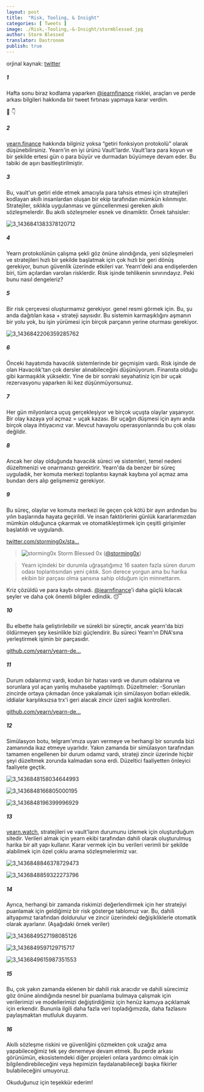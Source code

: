 ```yaml
---
layout: post
title:  "Risk, Tooling, & Insight"
categories: [ Tweets ]
image: ./Risk,-Tooling,-&-Insight/stormblessed.jpg
author: Storm Blessed
translator: Dastronom
publish: true
---
```


orjinal kaynak: [twitter](https://twitter.com/storming0x/status/1436851219864059906)

##### 1
Hafta sonu biraz kodlama yaparken [@iearnfinance](https://twitter.com/iearnfinance) risklei, araçları ve perde arkası bilgileri hakkında bir tweet fırtınası yapmaya karar verdim.

🧵 👇

##### 2
[yearn.finance](http://yearn.finance) hakkında bilginiz yoksa “getiri fonksiyon protokolü” olarak düşünebilirsiniz. Yearn'in en iyi ürünü Vault'lardır. Vault'lara para koyun ve bir şekilde ertesi gün o para büyür ve durmadan büyümeye devam eder. Bu tabiki de aşırı basitleştirilmiştir.

##### 3
Bu, vault'un getiri elde etmek amacıyla para tahsis etmesi için stratejileri kodlayan akıllı insanlardan oluşan bir ekip tarafından mümkün kılınmıştır. Stratejiler, sıklıkla uygulanması ve güncellenmesi gereken akıllı sözleşmelerdir. Bu akıllı sözleşmeler esnek ve dinamiktir. Örnek tahsisler:

![3_1436841383378120712](3_1436841383378120712.jpg)

##### 4
Yearn protokolünün çalışma şekli göz önüne alındığında, yeni sözleşmeleri ve stratejileri hızlı bir şekilde başlatmak için çok hızlı bir geri dönüş gerekiyor, bunun güvenlik üzerinde etkileri var. Yearn'deki ana endişelerden biri, tüm açılardan varolan risklerdir. Risk işinde tehlikenin sınırındayız. Peki bunu nasıl dengeleriz?

##### 5
Bir risk çerçevesi oluşturmamız gerekiyor. genel resmi görmek için. Bu, şu anda dağıtılan kasa + strateji sayısıdır. Bu sistemin karmaşıklığını aşmanın bir yolu yok, bu işin yürümesi için birçok parçanın yerine oturması gerekiyor.

![3_1436842206359285762](3_1436842206359285762.jpg)

##### 6
Önceki hayatımda havacılık sistemlerinde bir geçmişim vardı. Risk işinde de olan Havacılık'tan çok dersler alınabileceğini düşünüyorum. Finansta olduğu gibi karmaşıklık yüksektir. Yine de bir sonraki seyahatiniz için bir uçak rezervasyonu yaparken iki kez düşünmüyorsunuz.

##### 7
Her gün milyonlarca uçuş gerçekleşiyor ve birçok uçuşta olaylar yaşanıyor. Bir olay kazaya yol açmaz = uçak kazası. Bir uçağın düşmesi için aynı anda birçok olaya ihtiyacınız var. Mevcut havayolu operasyonlarında bu çok olası değildir.

##### 8
Ancak her olay olduğunda havacılık süreci ve sistemleri, temel nedeni düzeltmenizi ve onarmanızı gerektirir. Yearn'da da benzer bir süreç uyguladık, her komuta merkezi toplantısı kaynak kaybına yol açmaz ama bundan ders alıp gelişmemiz gerekiyor.

##### 9
Bu süreç, olaylar ve komuta merkezi ile geçen çok kötü bir ayın ardından bu yılın başlarında hayata geçirildi. Ve insan faktörlerini günlük kararlarımızdan mümkün olduğunca çıkarmak ve otomatikleştirmek için çeşitli girişimler başlatıldı ve uygulandı.

[twitter.com/storming0x/sta…](https://twitter.com/storming0x/status/1395452522840608768?s=20)

> ![storming0x](storming0x-881012267675820034.jpg)
> Storm Blessed 0x ([@storming0x](https://twitter.com/storming0x))

> Yearn içindeki bir durumla uğraşatığımız 16 saaten fazla süren durum odası toplantısından yeni çıktık. Son derece yorgun ama bu harika ekibin bir parçası olma şansına sahip olduğum için minnettarım.

Kriz çözüldü ve para kaybı olmadı. [@iearnfinance](https://twitter.com/iearnfinance)'i daha güçlü kılacak şeyler ve daha çok önemli bilgiler edindik. 😴

##### 10
Bu elbette hala geliştirilebilir ve sürekli bir süreçtir, ancak yearn'da bizi öldürmeyen şey kesinlikle bizi güçlendirir. Bu süreci Yearn'ın DNA'sına yerleştirmek işimin bir parçasıdır.

[github.com/yearn/yearn-de…](https://github.com/yearn/yearn-devdocs/blob/master/docs/developers/v2/EMERGENCY.md)

##### 11
Durum odalarımız vardı, kodun bir hatası vardı ve durum odalarına ve sorunlara yol açan yanlış muhasebe yaptılmıştı.
Düzeltmeler:
-Sorunları zincirde ortaya çıkmadan önce yakalamak için simülasyon botları ekledik.
iddialar karşılıksızsa trx'i geri alacak zincir üzeri sağlık kontrolleri.

[github.com/yearn/yearn-de…](https://github.com/yearn/yearn-devdocs/blob/master/docs/developers/v2/DEPLOYMENT.md#health-checks)

##### 12
Simülasyon botu, telgram'ımıza uyarı vermeye ve herhangi bir sorunda bizi zamanında ikaz etmeye uyarlıdır. Yakın zamanda bir simülasyon tarafından tamamen engellenen bir durum odamız vardı, strateji zincir üzerinde hiçbir şeyi düzeltmek zorunda kalmadan sona erdi. Düzeltici faaliyetten önleyici faaliyete geçtik.

![3_1436848158034644993](3_1436848158034644993.jpg)

![3_1436848166805000195](3_1436848166805000195.jpg)

![3_1436848196399996929](3_1436848196399996929.jpg)

##### 13
[yearn.watch](http://yearn.watch), stratejileri ve vault'ların durumunu izlemek için oluşturduğum sitedir. Verileri almak için yearn ekibi tarafından dahili olarak oluşturulmuş harika bir alt yapı kullanır. Karar vermek için bu verileri verimli bir şekilde alabilmek için özel çoklu arama sözleşmelerimiz var.

![3_1436848846378729473](3_1436848846378729473.jpg)

![3_1436848859322273796](3_1436848859322273796.jpg)

##### 14
Ayrıca, herhangi bir zamanda riskimizi değerlendirmek için her stratejiyi puanlamak için geldiğimiz bir risk gösterge tablomuz var. Bu, dahili altyapımız tarafından doldurulur ve zincir üzerindeki değişikliklerle otomatik olarak ayarlanır.
(Aşağıdaki örnek veriler)

![3_1436849527198085126](3_1436849527198085126.jpg)

![3_1436849597129715717](3_1436849597129715717.jpg)

![3_1436849615987351553](3_1436849615987351553.jpg)

##### 15
Bu, çok yakın zamanda eklenen bir dahili risk aracıdır ve dahili sürecimiz göz önüne alındığında nesnel bir puanlama bulmaya çalışmak için verilerimizi ve modellerimizi değiştirdiğimiz için henüz kamuya açıklamak için erkendir. Bununla ilgili daha fazla veri topladığımızda, daha fazlasını paylaşmaktan mutluluk duyarım.

##### 16
Akıllı sözleşme riskini ve güvenliğini çözmekten çok uzağız ama yapabileceğimiz tek şey denemeye devam etmek. Bu perde arkası görünümün, ekosistemdeki diğer projeleri onlara yardımcı olmak için bilgilendirebileceğini veya hepimizin faydalanabileceği başka fikirler bulabileceğini umuyoruz.

Okuduğunuz için teşekkür ederim!
